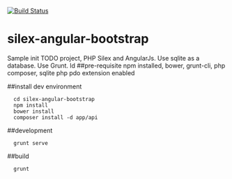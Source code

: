 [![Build Status](https://travis-ci.org/afpa-stbrieuc/silex-angular-bootstrap.svg?branch=master)](https://travis-ci.org/afpa-stbrieuc/silex-angular-bootstrap)

# silex-angular-bootstrap
Sample init TODO project, PHP Silex and AngularJs. Use sqlite as a database. Use Grunt.
ld
##pre-requisite
npm installed, bower, grunt-cli, php composer, sqlite php pdo extension enabled


##install dev environment

```shell
  cd silex-angular-bootstrap
  npm install
  bower install
  composer install -d app/api
```


##development

```shell
  grunt serve
```

##build
```shell
  grunt
```
